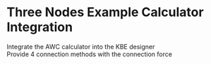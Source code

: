 # Three Nodes Example Calculator Integration
Integrate the AWC calculator into the KBE designer  
Provide 4 connection methods with the connection force  
